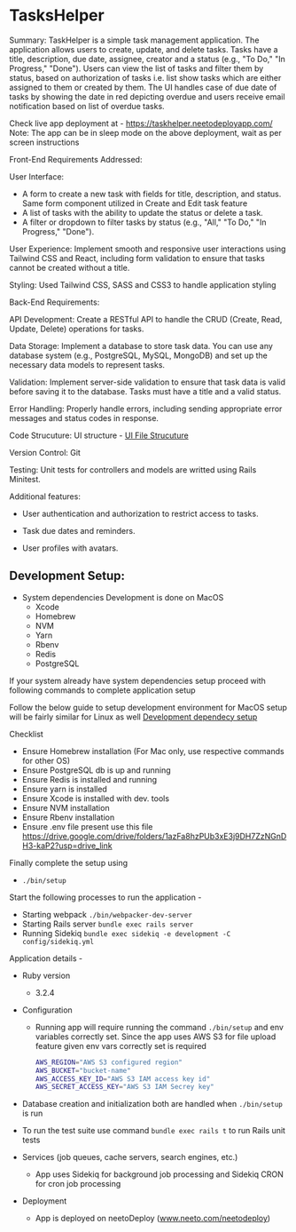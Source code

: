 # TasksHelper

Summary: TaskHelper is a simple task management application. The application
allows users to create, update, and delete tasks. Tasks have a title,
description, due date, assignee, creator and a status (e.g., "To Do," "In
Progress," "Done"). Users can view the list of tasks and filter them by status,
based on authorization of tasks i.e. list show tasks which are either assigned
to them or created by them. The UI handles case of due date of tasks by showing
the date in red depicting overdue and users receive email notification based on
list of overdue tasks.

Check live app deployment at - https://taskhelper.neetodeployapp.com/ Note: The
app can be in sleep mode on the above deployment, wait as per screen
instructions

Front-End Requirements Addressed:

User Interface:

- A form to create a new task with fields for title, description, and status.
  Same form component utilized in Create and Edit task feature
- A list of tasks with the ability to update the status or delete a task.
- A filter or dropdown to filter tasks by status (e.g., "All," "To Do," "In
  Progress," "Done").

User Experience: Implement smooth and responsive user interactions using
Tailwind CSS and React, including form validation to ensure that tasks cannot be
created without a title.

Styling: Used Tailwind CSS, SASS and CSS3 to handle application styling

Back-End Requirements:

API Development: Create a RESTful API to handle the CRUD (Create, Read, Update,
Delete) operations for tasks.

Data Storage: Implement a database to store task data. You can use any database
system (e.g., PostgreSQL, MySQL, MongoDB) and set up the necessary data models
to represent tasks.

Validation: Implement server-side validation to ensure that task data is valid
before saving it to the database. Tasks must have a title and a valid status.

Error Handling: Properly handle errors, including sending appropriate error
messages and status codes in response.

Code Strucuture:
UI structure - [UI File Strucuture](./docs/ui_structure.md)

Version Control: Git

Testing: Unit tests for controllers and models are writted using Rails Minitest.

Additional features:

- User authentication and authorization to restrict access to tasks.

- Task due dates and reminders.

- User profiles with avatars.

## Development Setup:

- System dependencies Development is done on MacOS
  - Xcode
  - Homebrew
  - NVM
  - Yarn
  - Rbenv
  - Redis
  - PostgreSQL

If your system already have system dependencies setup proceed with following commands to complete
application setup

Follow the below guide to setup development environment for MacOS
setup will be fairly similar for Linux as well
[Development dependecy setup](./docs/development.md)

Checklist
- Ensure Homebrew installation (For Mac only, use respective commands for other OS)
- Ensure PostgreSQL db is up and running
- Ensure Redis is installed and running
- Ensure yarn is installed
- Ensure Xcode is installed with dev. tools
- Ensure NVM installation
- Ensure Rbenv installation
- Ensure .env file present use this file 
  https://drive.google.com/drive/folders/1azFa8hzPUb3xE3j9DH7ZzNGnDH3-kaP2?usp=drive_link

Finally complete the setup using
- `./bin/setup`

Start the following processes to run the application -
- Starting webpack
  `./bin/webpacker-dev-server`
- Starting Rails server
  `bundle exec rails server`
- Running Sidekiq
  `bundle exec sidekiq -e development -C config/sidekiq.yml`

Application details -

- Ruby version
  - 3.2.4

- Configuration
  - Running app will require running the command `./bin/setup` and env variables
    correctly set. Since the app uses AWS S3 for file upload feature given env
    vars correctly set is required
    ```bash
    AWS_REGION="AWS S3 configured region"
    AWS_BUCKET="bucket-name"
    AWS_ACCESS_KEY_ID="AWS S3 IAM access key id"
    AWS_SECRET_ACCESS_KEY="AWS S3 IAM Secrey key"
    ```

- Database creation and initialization both are handled when `./bin/setup` is
  run

- To run the test suite use command `bundle exec rails t` to run Rails unit
  tests

- Services (job queues, cache servers, search engines, etc.)
  - App uses Sidekiq for background job processing and Sidekiq
    CRON for cron job processing

- Deployment
  - App is deployed on neetoDeploy (www.neeto.com/neetodeploy)
